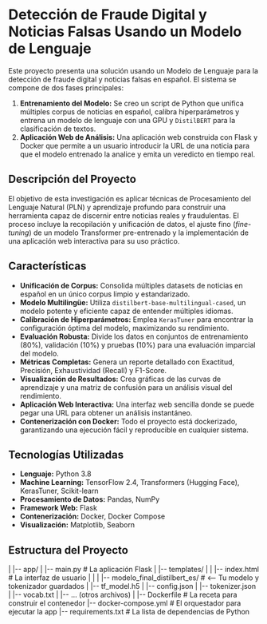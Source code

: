 # Detección de Fraude Digital y Noticias Falsas Usando un Modelo de Lenguaje

Este proyecto presenta una solución usando un Modelo de Lenguaje para la detección de fraude digital y noticias falsas en español. El sistema se compone de dos fases principales:
1.  **Entrenamiento del Modelo:** Se creo un script de Python que unifica múltiples corpus de noticias en español, calibra hiperparámetros y entrena un modelo de lenguaje con una GPU y `DistilBERT` para la clasificación de textos.
2.  **Aplicación Web de Análisis:** Una aplicación web construida con Flask y Docker que permite a un usuario introducir la URL de una noticia para que el modelo entrenado la analice y emita un veredicto en tiempo real.

## Descripción del Proyecto

El objetivo de esta investigación es aplicar técnicas de Procesamiento del Lenguaje Natural (PLN) y aprendizaje profundo para construir una herramienta capaz de discernir entre noticias reales y fraudulentas. El proceso incluye la recopilación y unificación de datos, el ajuste fino (*fine-tuning*) de un modelo Transformer pre-entrenado y la implementación de una aplicación web interactiva para su uso práctico.

## Características

* **Unificación de Corpus:** Consolida múltiples datasets de noticias en español en un único corpus limpio y estandarizado.
* **Modelo Multilingüe:** Utiliza `distilbert-base-multilingual-cased`, un modelo potente y eficiente capaz de entender múltiples idiomas.
* **Calibración de Hiperparámetros:** Emplea `KerasTuner` para encontrar la configuración óptima del modelo, maximizando su rendimiento.
* **Evaluación Robusta:** Divide los datos en conjuntos de entrenamiento (80%), validación (10%) y pruebas (10%) para una evaluación imparcial del modelo.
* **Métricas Completas:** Genera un reporte detallado con Exactitud, Precisión, Exhaustividad (Recall) y F1-Score.
* **Visualización de Resultados:** Crea gráficas de las curvas de aprendizaje y una matriz de confusión para un análisis visual del rendimiento.
* **Aplicación Web Interactiva:** Una interfaz web sencilla donde se puede pegar una URL para obtener un análisis instantáneo.
* **Contenerización con Docker:** Todo el proyecto está dockerizado, garantizando una ejecución fácil y reproducible en cualquier sistema.

## Tecnologías Utilizadas

* **Lenguaje:** Python 3.8
* **Machine Learning:** TensorFlow 2.4, Transformers (Hugging Face), KerasTuner, Scikit-learn
* **Procesamiento de Datos:** Pandas, NumPy
* **Framework Web:** Flask
* **Contenerización:** Docker, Docker Compose
* **Visualización:** Matplotlib, Seaborn

## Estructura del Proyecto
|
|-- app/
|   |-- main.py             # La aplicación Flask
|   |-- templates/
|   |   |-- index.html      # La interfaz de usuario
|   |
|   |-- modelo_final_distilbert_es/ # <-- Tu modelo y tokenizador guardados
|       |-- tf_model.h5
|       |-- config.json
|       |-- tokenizer.json
|       |-- vocab.txt
|       |-- ... (otros archivos)
|
|-- Dockerfile              # La receta para construir el contenedor
|-- docker-compose.yml      # El orquestador para ejecutar la app
|-- requirements.txt        # La lista de dependencias de Python